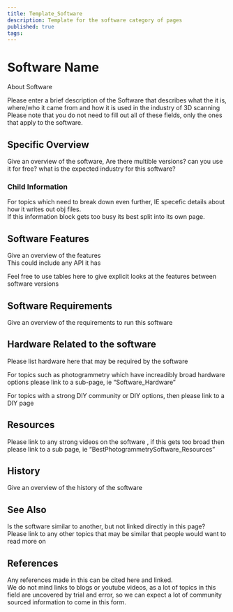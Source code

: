 ```yaml
---
title: Template_Software
description: Template for the software category of pages
published: true
tags: 
---
```


# Software Name

About Software

Please enter a brief description of the Software that describes what the it is, where/who it came from and how it is used in the industry of 3D scanning  
Please note that you do not need to fill out all of these fields, only the ones that apply to the software.

## Specific Overview

Give an overview of the software, Are there multible versions? can you use it for free? what is the expected industry for this software?

### Child Information

For topics which need to break down  even further, IE specefic details about how it writes out obj files.  
If this information block gets too busy its best split into its own page.

## Software Features

Give an overview of the features  
This could include any API it has

Feel free to use tables here to give explicit looks at the features between software versions

## Software Requirements

Give an overview of the requirements to run this software

## Hardware Related to the software

Please list hardware here that may be required by the software

For topics such as photogrammetry which have increadibly broad hardware options please link to a sub-page, ie “Software_Hardware”

For topics with a strong DIY community or DIY options, then please link to a DIY page

## Resources

Please link to any strong videos on the software , if this gets too broad then please link to a sub page, ie “BestPhotogrammetrySoftware_Resources”

## History

Give an overview of the history of the software

## See Also

Is the software similar to another, but not linked directly in this page?  
Please link to any other topics that may be similar that people would want to read more on

## References

Any references made in this can be cited here and linked.  
We do not mind links to blogs or youtube videos, as a lot of topics in this field are uncovered by trial and error, so we can expect a lot of community sourced information to come in this form.
